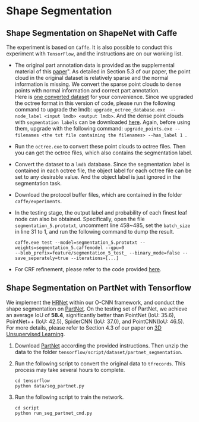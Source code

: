 # Shape Segmentation

## Shape Segmentation on ShapeNet with Caffe

The experiment is based on `Caffe`. 
It is also possible to conduct this experiment with `TensorFlow`, and the 
instructions are on our working list.


- The original part annotation data is provided as the supplemental material of 
  this [paper](http://cs.stanford.edu/~ericyi/project_page/part_annotation/index.html)". 
  As detailed in Section 5.3 of our paper, the point cloud in the original dataset 
  is relatively sparse and the normal information is missing. 
  We convert the sparse point clouds to dense points with normal information and 
  correct part annotation.  
  Here is [one converted dataset](http://pan.baidu.com/s/1gfN5tPh) for your convenience. 
  Since we upgraded the octree format in this version of code, please run the 
  following command to upgrade the lmdb: 
  `upgrade_octree_database.exe  --node_label <input lmdb> <output lmdb>`. 
  And the dense point clouds with `segmentation labels` can be downloaded 
  [here](http://pan.baidu.com/s/1mieF2J2). 
  Again, before using them, upgrade with the following command: 
  `upgrade_points.exe --filenames <the txt file containing the filenames> --has_label 1 `.

- Run the `octree.exe` to convert these point clouds to octree files. 
  Then you can get the octree files, which also contains the segmentation label.

- Convert the dataset to a `lmdb` database. 
  Since the segmentation label is contained in each octree file, the object label 
  for each octree file can be set to any desirable value. 
  And the object label is just ignored in the segmentation task.

- Download the protocol buffer files, which are contained in the folder `caffe/experiments`. 
  
- In the testing stage, the output label and probability of each finest leaf node 
  can also be obtained. Specifically, 
  open the file `segmentation_5.prototxt`, uncomment line 458~485, 
  set the `batch_size` in line 31  to 1, and run the following command to dump the result.  

      caffe.exe test --model=segmentation_5.prototxt --weights=segmentation_5.caffemodel --gpu=0
      --blob_prefix=feature/segmentation_5_test_ --binary_mode=false --save_seperately=true --iterations=[...]


- For CRF refinement, please refer to the code provided 
  [here](https://github.com/wang-ps/O-CNN/tree/master/densecrf).  



## Shape Segmentation on PartNet with Tensorflow

We implement the [HRNet](https://github.com/HRNet) within our O-CNN framework,
and conduct the shape segmentation on
[PartNet](https://github.com/daerduoCarey/partnet_dataset). On the testing set
of PartNet, we achieve an average IoU of **58.4**, significantly better than
PointNet (IoU: 35.6), PointNet++ (IoU: 42.5), SpiderCNN (IoU: 37.0), and
PointCNN(IoU: 46.5). For more details, please refer to Section 4.3 of our paper
on [3D Unsupervised Learning](https://arxiv.org/abs/2008.01068).


1. Download [PartNet](https://github.com/daerduoCarey/partnet_dataset) according
   the provided instructions. Then unzip the data to the folder 
   `tensorflow/script/dataset/partnet_segmentation`.
   
2. Run the following script to convert the original data to `tfrecords`. This
   process may take several hours to complete.
    ```shell
    cd tensorflow
    python data/seg_partnet.py 
    ```

3. Run the following script to train the network.
    ```shell
    cd script
    python run_seg_partnet_cmd.py
    ```
